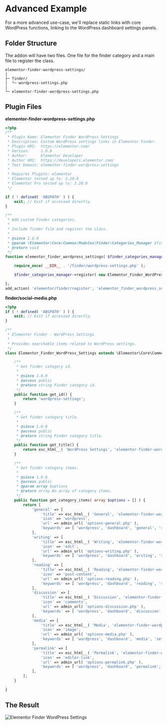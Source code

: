 # Advanced Example

<Badge type="tip" vertical="top" text="Elementor Core" /> <Badge type="warning" vertical="top" text="Basic" />

For a more advanced use-case, we'll replace static links with core WordPress functions, linking to the WordPress dashboard settings panels.

## Folder Structure

The addon will have two files. One file for the finder category and a main file to register the class.

```
elementor-finder-wordpress-settings/
|
├─ finder/
|  └─ wordpress-settings.php
|
└─ elementor-finder-wordpress-settings.php
```

## Plugin Files

**elementor-finder-wordpress-settings.php**

```php
<?php
/**
 * Plugin Name: Elementor Finder WordPress Settings
 * Description: Custom WordPress settings links in Elementor Finder.
 * Plugin URI:  https://elementor.com/
 * Version:     1.0.0
 * Author:      Elementor Developer
 * Author URI:  https://developers.elementor.com/
 * Text Domain: elementor-finder-wordpress-settings
 *
 * Requires Plugins: elementor
 * Elementor tested up to: 3.20.0
 * Elementor Pro tested up to: 3.20.0
 */

if ( ! defined( 'ABSPATH' ) ) {
	exit; // Exit if accessed directly.
}

/**
 * Add custom Finder categories.
 *
 * Include finder file and register the class.
 *
 * @since 1.0.0
 * @param \Elementor\Core\Common\Modules\Finder\Categories_Manager $finder_categories_manager.
 * @return void
 */
function elementor_finder_wordpress_settings( $finder_categories_manager ) {

	require_once( __DIR__ . '/finder/wordpress-settings.php' );

	$finder_categories_manager->register( new Elementor_Finder_WordPress_Settings() );

};
add_action( 'elementor/finder/register', 'elementor_finder_wordpress_settings' );
```

**finder/social-media.php**

```php
<?php
if ( ! defined( 'ABSPATH' ) ) {
	exit; // Exit if accessed directly.
}

/**
 * Elementor Finder - WordPress Settings
 *
 * Provides searchable items related to WordPress settings.
 */
class Elementor_Finder_WordPress_Settings extends \Elementor\Core\Common\Modules\Finder\Base_Category {

	/**
	 * Get finder category id.
	 *
	 * @since 1.0.0
	 * @access public
	 * @return string Finder category id.
	 */
	public function get_id() {
		return 'wordpress-settings';
	}

	/**
	 * Get finder category title.
	 *
	 * @since 1.0.0
	 * @access public
	 * @return string Finder category title.
	 */
	public function get_title() {
		return esc_html__( 'WordPress Settings', 'elementor-finder-wordpress-settings' );
	}

	/**
	 * Get finder category items.
	 *
	 * @since 1.0.0
	 * @access public
	 * @param array $options
	 * @return array An array of category items.
	 */
	public function get_category_items( array $options = [] ) {
		return [
			'general' => [
				'title' => esc_html__( 'General', 'elementor-finder-wordpress-settings' ),
				'icon' => 'wordpress',
				'url' => admin_url( 'options-general.php' ),
				'keywords' => [ 'wordpress', 'dashboard', 'general', 'settings' ],
			],
			'writing' => [
				'title' => esc_html__( 'Writing', 'elementor-finder-wordpress-settings' ),
				'icon' => 'edit',
				'url' => admin_url( 'options-writing.php' ),
				'keywords' => [ 'wordpress', 'dashboard', 'writing', 'settings' ],
			],
			'reading' => [
				'title' => esc_html__( 'Reading', 'elementor-finder-wordpress-settings' ),
				'icon' => 'post-content',
				'url' => admin_url( 'options-reading.php' ),
				'keywords' => [ 'wordpress', 'dashboard', 'reading', 'settings' ],
			],
			'discussion' => [
				'title' => esc_html__( 'Discussion', 'elementor-finder-wordpress-settings' ),
				'icon' => 'comments',
				'url' => admin_url( 'options-discussion.php' ),
				'keywords' => [ 'wordpress', 'dashboard', 'discussion', 'settings' ],
			],
			'media' => [
				'title' => esc_html__( 'Media', 'elementor-finder-wordpress-settings' ),
				'icon' => 'image',
				'url' => admin_url( 'options-media.php' ),
				'keywords' => [ 'wordpress', 'dashboard', 'media', 'settings' ],
			],
			'permalink' => [
				'title' => esc_html__( 'Permalink', 'elementor-finder-wordpress-settings' ),
				'icon' => 'editor-link',
				'url' => admin_url( 'options-permalink.php' ),
				'keywords' => [ 'wordpress', 'dashboard', 'permalink', 'settings' ],
			],
		];
	}

}
```

## The Result

<img :src="$withBase('/assets/img/elementor-finder-wordPress-settings.png')" alt="Elementor Finder WordPress Settings">
